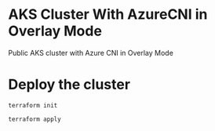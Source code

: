 # AKS Cluster With AzureCNI in Overlay Mode

Public AKS cluster with Azure CNI in Overlay Mode

# Deploy the cluster

`terraform init`

`terraform apply`
